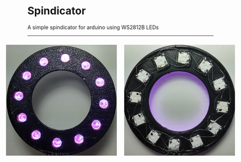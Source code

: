 # Spindicator
A simple spindicator for arduino using WS2812B LEDs

---

<div style="display: flex; justify-content: center">
    <img src="./photos/over.png" height="300px" style="padding:10px">
    <img src="./photos/under.png" height="300px" style="padding:10px">
</div>